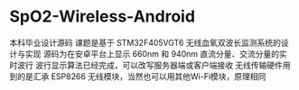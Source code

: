 # SpO2-Wireless-Android

本科毕业设计源码
课题是基于 STM32F405VGT6 无线血氧双波长监测系统的设计与实现
源码为在安卓平台上显示 660nm 和 940nm 直流分量、交流分量的实时波行
波行显示算法已经完成，可以改写服务器端或客户端接收
无线传输硬件用到的是汇承 ESP8266 无线模块，当然也可以用其他Wi-Fi模块，原理相同
